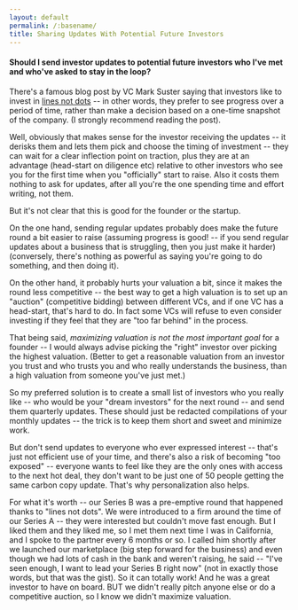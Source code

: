```yaml
---
layout: default
permalink: /:basename/
title: Sharing Updates With Potential Future Investors
---
```


#### Should I send investor updates to potential future investors who I've met and who've asked to stay in the loop?

There's a famous blog post by VC Mark Suster saying that investors like to invest in [lines not dots](https://bothsidesofthetable.com/invest-in-lines-not-dots-611f36491d73) -- in other words, they prefer to see progress over a period of time, rather than make a decision based on a one-time snapshot of the company.  (I strongly recommend reading the post).  

Well, obviously that makes sense for the investor receiving the updates -- it derisks them and lets them pick and choose the timing of investment -- they can wait for a clear inflection point on traction, plus they are at an advantage (head-start on diligence etc) relative to other investors who see you for the first time when you "officially" start to raise.  Also it costs them nothing to ask for updates, after all you're the one spending time and effort writing, not them.

But it's not clear that this is good for the founder or the startup.  

On the one hand, sending regular updates probably does make the future round a bit easier to raise (assuming progress is good!  -- if you send regular updates about a business that is struggling, then you just make it harder) (conversely, there's nothing as powerful as saying you're going to do something, and then doing it).  

On the other hand, it probably hurts your valuation a bit, since it makes the round less competitive -- the best way to get a high valuation is to set up an "auction" (competitive bidding) between different VCs, and if one VC has a head-start, that's hard to do.  In fact some VCs will refuse to even consider investing if they feel that they are "too far behind" in the process.  

That being said, *maximizing valuation is not the most important goal* for a founder -- I would always advise picking the "right" investor over picking the highest valuation.  (Better to get a reasonable valuation from an investor you trust and who trusts you and who really understands the business, than a high valuation from someone you've just met.)

So my preferred solution is to create a small list of investors who you really like -- who would be your "dream investors" for the next round -- and send them quarterly updates.  These should just be redacted compilations of your monthly updates -- the trick is to keep them short and sweet and minimize work. 

But don't send updates to everyone who ever expressed interest -- that's just not efficient use of your time, and there's also a risk of becoming "too exposed" -- everyone wants to feel like they are the only ones with access to the next hot deal, they don't want to be just one of 50 people getting the same carbon copy update.  That's why personalization also helps.

For what it's worth -- our Series B was a pre-emptive round that happened thanks to "lines not dots".  We were introduced to a firm around the time of our Series A -- they were interested but couldn't move fast enough.  But I liked them and they liked me, so I met them next time I was in California, and I spoke to the partner every 6 months or so.  I called him shortly after we launched our marketplace (big step forward for the business) and even though we had lots of cash in the bank and weren't raising, he said -- "I've seen enough, I want to lead your Series B right now" (not in exactly those words, but that was the gist).  So it can totally work!  And he was a great investor to have on board.  BUT we didn't really pitch anyone else or do a competitive auction, so I know we didn't maximize valuation. 



<br/>
<br/>
<br/>
<br/>


